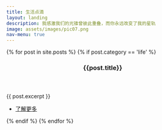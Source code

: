 ```yaml
---
title: 生活点滴
layout: landing
description: 我感激我们的光锥曾彼此重叠，而你永远改变了我的星轨
image: assets/images/pic07.png
nav-menu: true
---
```


<!-- Main -->
<div id="main">
	<section id="two" class="spotlights">
	  {% for post in site.posts %}
	  {% if post.category == 'life' %}
			<section>
				<a href="{{ post.url | relative_url  }}"  class="image">
					<img src="{{ post.image }}"  alt="" data-position="center center" />
				</a>
				<div class="content">
					<div class="inner">
						<header class="major">
							<h3>{{post.title}}</h3>
						</header>
						<p>{{ post.excerpt }}</p>
						<ul class="actions">
							<li><a href="{{ post.url | relative_url  }}"  class="button">了解更多</a></li>
						</ul>
					</div>
				</div>
			</section>
	  {% endif %}
	  {% endfor %}
	</section>
</div>
